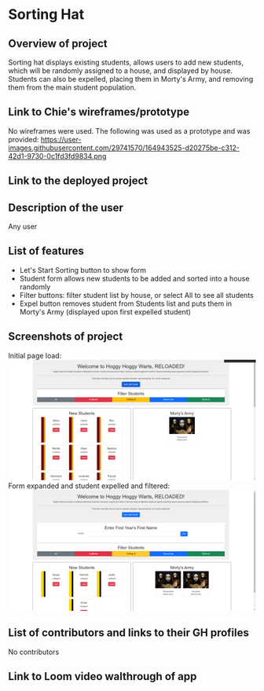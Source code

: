 # Sorting Hat

## Overview of project

Sorting hat displays existing students, allows users to add new students, which will be randomly assigned to a house, and displayed by house. Students can also be expelled, placing them in Morty's Army, and removing them from the main student population.

## Link to Chie's wireframes/prototype

No wireframes were used.
The following was used as a prototype and was provided: https://user-images.githubusercontent.com/29741570/164943525-d20275be-c312-42d1-9730-0c1fd3fd9834.png

## Link to the deployed project

## Description of the user

Any user

## List of features

- Let's Start Sorting button to show form
- Student form allows new students to be added and sorted into a house randomly
- Filter buttons: filter student list by house, or select All to see all students
- Expel button removes student from Students list and puts them in Morty's Army (displayed upon first expelled student)

## Screenshots of project

Initial page load:
<img src="assets/images/site_onload.jpg" />
Form expanded and student expelled and filtered:
<img src="assets/images/expelled_filtered.jpg" />

## List of contributors and links to their GH profiles

No contributors

## Link to Loom video walthrough of app
